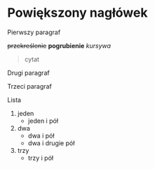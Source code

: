 # Powiększony nagłówek

Pierwszy paragraf

~~przekreślenie~~
**pogrubienie**
*kursywa*
>cytat

Drugi paragraf

Trzeci paragraf

Lista
1. jeden
   - jeden i pół
3. dwa
   - dwa i pół
   - dwa i drugie pół
5. trzy
   - trzy i pół

